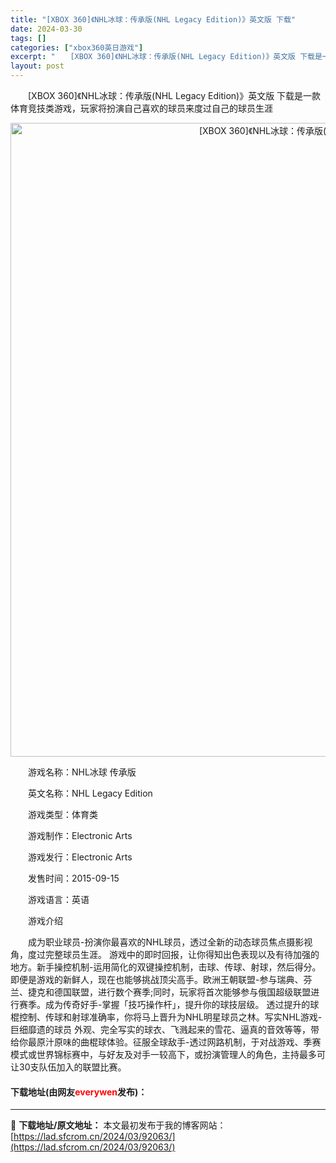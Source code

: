 ```yaml
---
title: "[XBOX 360]《NHL冰球：传承版(NHL Legacy Edition)》英文版 下载"
date: 2024-03-30
tags: []
categories: ["xbox360英日游戏"]
excerpt: "　　[XBOX 360]《NHL冰球：传承版(NHL Legacy Edition)》英文版 下载是一款体育竞技类游戏，玩家将扮演自己喜欢的球员来度过自己的球员生涯 　　游戏名称：NHL冰球 传承版 　　英文名称：NHL Legacy Edition 　　游戏类型：体育类 　　游戏制作：Electr&hellip;"
layout: post
---
```


 <p>　　[XBOX 360]《NHL冰球：传承版(NHL Legacy Edition)》英文版 下载是一款体育竞技类游戏，玩家将扮演自己喜欢的球员来度过自己的球员生涯</p> <p align="center"><img align="" border="0" src="https://lad.sfcrom.cn/wp-content/uploads/2024/03/20240330_6607d244504f2.webp" width="1014" alt="[XBOX 360]《NHL冰球：传承版(NHL Legacy Edition)》英文版 下载" /></p> <p>　　游戏名称：NHL冰球 传承版</p> <p>　　英文名称：NHL Legacy Edition</p> <p>　　游戏类型：体育类</p> <p>　　游戏制作：Electronic Arts</p> <p>　　游戏发行：Electronic Arts</p> <p>　　发售时间：2015-09-15</p> <p>　　游戏语言：英语</p> <p>　　游戏介绍</p> <p>　　成为职业球员-扮演你最喜欢的NHL球员，透过全新的动态球员焦点摄影视角，度过完整球员生涯。 游戏中的即时回报，让你得知出色表现以及有待加强的地方。新手操控机制-运用简化的双键操控机制，击球、传球、射球，然后得分。 即便是游戏的新鲜人，现在也能够挑战顶尖高手。欧洲王朝联盟-参与瑞典、芬兰、捷克和德国联盟，进行数个赛季;同时，玩家将首次能够参与俄国超级联盟进行赛季。成为传奇好手-掌握「技巧操作杆」，提升你的球技层级。 透过提升的球棍控制、传球和射球准确率，你将马上晋升为NHL明星球员之林。写实NHL游戏-巨细靡遗的球员 ​​外观、完全写实的球衣、飞溅起来的雪花、逼真的音效等等，带给你最原汁原味的曲棍球体验。征服全球敌手-透过网路机制，于对战游戏、季赛模式或世界锦标赛中，与好友及对手一较高下，或扮演管理人的角色，主持最多可让30支队伍加入的联盟比赛。</p> <p><h4>下载地址(由网友<font color="red">everywen</font>发布)：</h4></p> 

---
📖 **下载地址/原文地址：** 本文最初发布于我的博客网站：[https://lad.sfcrom.cn/2024/03/92063/](https://lad.sfcrom.cn/2024/03/92063/)
